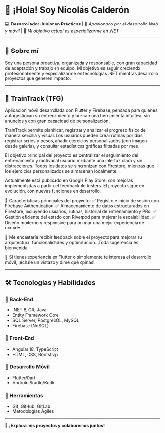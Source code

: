 <!--
**nicocth/nicocth** is a ✨ _special_ ✨ repository because its `README.md` (this file) appears on your GitHub profile.

Here are some ideas to get you started:

- 🔭 I’m currently working on ...
- 🌱 I’m currently learning ...
- 👯 I’m looking to collaborate on ...
- 🤔 I’m looking for help with ...
- 💬 Ask me about ...
- 📫 How to reach me: ...
- 😄 Pronouns: ...
- ⚡ Fun fact: ...
-->

# 👋 ¡Hola! Soy Nicolás Calderón

💻 **Desarrollador Junior en Prácticas** | 🔹 *Apasionado por el desarrollo Web y móvil* | 🎯 *Mi objetivo actual es especializarme en .NET*  

---

## 🚀 Sobre mí  
Soy una persona proactiva, organizada y responsable, con gran capacidad de adaptación y trabajo en equipo. Mi objetivo es seguir creciendo profesionalmente y especializarme en tecnologías .NET mientras desarrollo proyectos que generen impacto.

---
## 🎯 TrainTrack (TFG)  
Aplicación móvil desarrollada con Flutter y Firebase, pensada para quienes autogestionan su entrenamiento y buscan una herramienta intuitiva, sin anuncios y con gran capacidad de personalización.

TrainTrack permite planificar, registrar y analizar el progreso físico de manera sencilla y visual. Los usuarios pueden crear rutinas por días, registrar series y pesos, añadir ejercicios personalizados (con imagen desde galería), y consultar estadísticas gráficas filtradas por mes.

El objetivo principal del proyecto es centralizar el seguimiento del entrenamiento y motivar al usuario mediante una interfaz clara y sin distracciones. Todos los datos se sincronizan con Firestore, mientras que los ejercicios personalizados se almacenan localmente.

Actualmente está publicado en Google Play Store, con mejoras implementadas a partir del feedback de testers. El proyecto sigue en evolución, con nuevas funciones en desarrollo.

📌 Características principales del proyecto:
✅ Registro e inicio de sesión con Firebase Authentication.
✅ Almacenamiento de datos estructurados en Firestore, incluyendo usuarios, rutinas, historial de entrenamiento y PRs.
✅ Gestión eficiente del estado con Riverpod para mejorar la escalabilidad.
✅ Diseño moderno y responsive para brindar una mejor experiencia de usuario.

🔹 Me encantaría recibir feedback sobre el proyecto para mejorar su arquitectura, funcionalidades y optimización. ¡Toda sugerencia es bienvenida!

📌 Si tienes experiencia en Flutter o simplemente te interesa el desarrollo móvil, ¡échale un vistazo y dime qué opinas!

---

## 🛠️ Tecnologías y Habilidades  
### 🔹 Back-End  
- .NET 8, C#, Java  
- Entity Framework Core  
- SQL Server, PostgreSQL, MySQL  
- Firebase (NoSQL)  

### 🔹 Front-End  
- Angular 18, TypeScript  
- HTML, CSS, Bootstrap  

### 🔹 Desarrollo Móvil  
- Flutter/Dart  
- Android Studio/Kotlin  

### 🔹 Herramientas  
- Git, GitHub, GitLab  
- Metodologías Ágiles  

---

🚀 **¡Explora mis proyectos y colaboremos juntos!**  

